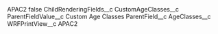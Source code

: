 <?xml version="1.0" encoding="UTF-8"?>
<CustomMetadata xmlns="http://soap.sforce.com/2006/04/metadata" xmlns:xsi="http://www.w3.org/2001/XMLSchema-instance" xmlns:xsd="http://www.w3.org/2001/XMLSchema">
    <label>APAC2</label>
    <protected>false</protected>
    <values>
        <field>ChildRenderingFields__c</field>
        <value xsi:type="xsd:string">CustomAgeClasses__c</value>
    </values>
    <values>
        <field>ParentFieldValue__c</field>
        <value xsi:type="xsd:string">Custom Age Classes</value>
    </values>
    <values>
        <field>ParentField__c</field>
        <value xsi:type="xsd:string">AgeClasses__c</value>
    </values>
    <values>
        <field>WRFPrintView__c</field>
        <value xsi:type="xsd:string">APAC2</value>
    </values>
</CustomMetadata>
